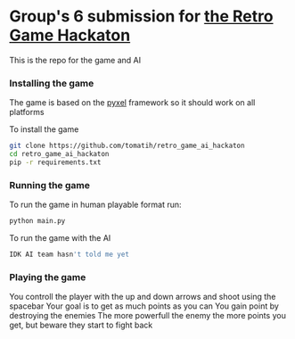 # Group's 6 submission for [the Retro Game Hackaton](https://www.facebook.com/events/344397906909539)

This is the repo for the game and AI

### Installing the game
The game is based on the [pyxel](https://github.com/kitao/pyxel) framework so it should work on all platforms

To install the game
```bash
git clone https://github.com/tomatih/retro_game_ai_hackaton
cd retro_game_ai_hackaton
pip -r requirements.txt
```

### Running the game
To run the game in human playable format run:
```bash
python main.py
```

To run the game with the AI
```bash
IDK AI team hasn't told me yet
```

### Playing the game
You controll the player with the up and down arrows and shoot using the spacebar
Your goal is to get as much points as you can
You gain point by destroying the enemies
The more powerfull the enemy the more points you get, but beware they start to fight back

